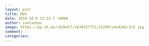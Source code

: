 ```yaml
--- 
layout: post 
title: Mem 
date: 2016-10-9 22:52:7 +0000 
author: svetashov 
image: https://pp.vk.me/c636427/v636427721/31299/sdsA20Gr3cE.jpg
comment: 
categories: 
---
```

